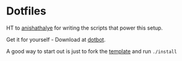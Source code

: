 Dotfiles
=================

HT to [anishathalye](https://github.com/anishathalye) for writing the scripts that power this setup.

Get it for yourself - Download at [dotbot](https://github.com/anishathalye/dotbot).

A good way to start out is just to fork the [template](https://github.com/anishathalye/dotfiles_template/fork) and run `./install`
